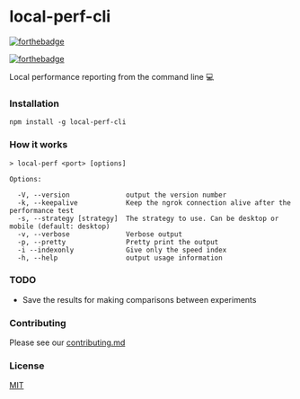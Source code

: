 local-perf-cli
=====

[![forthebadge](https://forthebadge.com/images/badges/built-with-swag.svg)](https://forthebadge.com)

[![forthebadge](https://forthebadge.com/images/badges/fuck-it-ship-it.svg)](https://forthebadge.com)

Local performance reporting from the command line 💻

### Installation

```
npm install -g local-perf-cli
```

### How it works

```
> local-perf <port> [options]

Options:

  -V, --version              output the version number
  -k, --keepalive            Keep the ngrok connection alive after the performance test
  -s, --strategy [strategy]  The strategy to use. Can be desktop or mobile (default: desktop)
  -v, --verbose              Verbose output
  -p, --pretty               Pretty print the output
  -i --indexonly             Give only the speed index
  -h, --help                 output usage information

```

### TODO

* Save the results for making comparisons between experiments

### Contributing

Please see our [contributing.md](https://github.com/moigonzalez/local-perf-cli/blob/master/contributing.md)

### License

[MIT](https://mit-license.org/)
